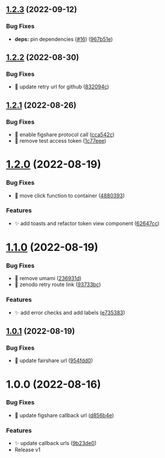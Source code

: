 ## [1.2.3](https://github.com/fairdataihub/FAIRshare-Auth/compare/v1.2.2...v1.2.3) (2022-09-12)


### Bug Fixes

* **deps:** pin dependencies ([#16](https://github.com/fairdataihub/FAIRshare-Auth/issues/16)) ([967b51e](https://github.com/fairdataihub/FAIRshare-Auth/commit/967b51e45db533da3fcf5f1c0bed3f9e5133279b))

## [1.2.2](https://github.com/fairdataihub/FAIRshare-Auth/compare/v1.2.1...v1.2.2) (2022-08-30)

### Bug Fixes

- 🐛 update retry url for github ([832094c](https://github.com/fairdataihub/FAIRshare-Auth/commit/832094cd98d11af6e2e8447a1f6bea81ff6e3daa))

## [1.2.1](https://github.com/fairdataihub/FAIRshare-Auth/compare/v1.2.0...v1.2.1) (2022-08-26)

### Bug Fixes

- 🐛 enable figshare protocol call ([cca542c](https://github.com/fairdataihub/FAIRshare-Auth/commit/cca542cb4258805fad7fc5884dc5597954f9e15c))
- 🐛 remove test access token ([1c77eee](https://github.com/fairdataihub/FAIRshare-Auth/commit/1c77eeeeba2857fcf15f1c5a98606b2f17aaa2e9))

# [1.2.0](https://github.com/fairdataihub/FAIRshare-Auth/compare/v1.1.0...v1.2.0) (2022-08-19)

### Bug Fixes

- 🐛 move click function to container ([4880393](https://github.com/fairdataihub/FAIRshare-Auth/commit/4880393cee783af7578b25891a807288631218bf))

### Features

- ✨ add toasts and refactor token view component ([62647cc](https://github.com/fairdataihub/FAIRshare-Auth/commit/62647cc8706839672162e12aaf65fc88b2f52831))

# [1.1.0](https://github.com/fairdataihub/FAIRshare-Auth/compare/v1.0.1...v1.1.0) (2022-08-19)

### Bug Fixes

- 🐛 remove umami ([236931d](https://github.com/fairdataihub/FAIRshare-Auth/commit/236931df8ca51662775fc76e658e79e15b858ce1))
- 🐛 zenodo retry route link ([93733bc](https://github.com/fairdataihub/FAIRshare-Auth/commit/93733bcb0667a16268ac2e395d5e88dd52d9227d))

### Features

- ✨ add error checks and add labels ([e735383](https://github.com/fairdataihub/FAIRshare-Auth/commit/e735383416308db3c218405c79d0652e4eae5083))

## [1.0.1](https://github.com/fairdataihub/FAIRshare-Auth/compare/v1.0.0...v1.0.1) (2022-08-19)

### Bug Fixes

- 🐛 update fairshare url ([954fdd0](https://github.com/fairdataihub/FAIRshare-Auth/commit/954fdd073b78ccf4663c31a80f03277a44f4e79e))

# 1.0.0 (2022-08-16)

### Bug Fixes

- 🐛 update figshare callback url ([d856b4e](https://github.com/fairdataihub/FAIRshare-Auth/commit/d856b4edac3789f899bc6c9ef8028446fc317bcb))

### Features

- ✨ update callback urls ([9b23de0](https://github.com/fairdataihub/FAIRshare-Auth/commit/9b23de0eff6c11a54bf67a2d64aca1d75f69ae2e))
- Release v1
